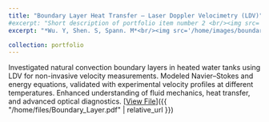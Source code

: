 ```yaml
---
title: "Boundary Layer Heat Transfer – Laser Doppler Velocimetry (LDV)"
#excerpt: "Short description of portfolio item number 2 <br/><img src='/images/500x300.png'>"
excerpt: "*Wu. Y, Shen. S, Spann. M*<br/><img src='/home/images/boundary_layer.jpeg' style='width:450px; height:auto;'><br/>Investigated natural convection boundary layers in heated water tanks using LDV for non-invasive velocity measurements. Modeled Navier–Stokes and energy equations, validated with experimental velocity profiles at different temperatures. Enhanced understanding of fluid mechanics, heat transfer, and advanced optical diagnostics."

collection: portfolio
---
```


Investigated natural convection boundary layers in heated water tanks using LDV for non-invasive velocity measurements. Modeled Navier–Stokes and energy equations, validated with experimental velocity profiles at different temperatures. Enhanced understanding of fluid mechanics, heat transfer, and advanced optical diagnostics.
[<u>View File</u>]({{ "/home/files/Boundary_Layer.pdf" | relative_url }})